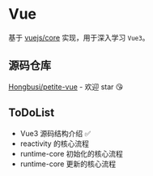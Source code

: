 # Vue

基于 [vuejs/core](https://github.com/vuejs/core) 实现，用于深入学习 `Vue3`。

## 源码仓库

[Hongbusi/petite-vue](https://github.com/Hongbusi/petite-vue) - 欢迎 star :kissing_heart:

## ToDoList

- Vue3 源码结构介绍 :white_check_mark:
- reactivity 的核心流程
- runtime-core 初始化的核心流程
- runtime-core 更新的核心流程
